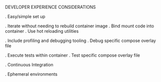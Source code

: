 DEVELOPER EXPERIENCE CONSIDERATIONS

  . Easy/simple set up 

  . Iterate without needing to rebuild container image
     . Bind mount code into container 
     . Use hot reloading utilities

  . Include profiling and debugging tooling 
    . Debug specific compose overlay file 

  . Execute tests within container 
    . Test specific compose overlay file 

  . Continuous Integration 
  
  . Ephemeral environments 